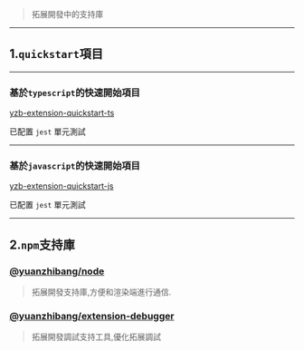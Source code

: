 > 拓展開發中的支持庫

---

## 1.`quickstart`項目

---

### 基於`typescript`的快速開始項目

<a href="https://github.com/yuanzhibang-tool/yzb-extension-quickstart-ts.git" target="_blank">yzb-extension-quickstart-ts</a>

已配置 `jest` 單元測試

---

### 基於`javascript`的快速開始項目

<a href="https://github.com/yuanzhibang-tool/yzb-extension-quickstart-js.git" target="_blank">yzb-extension-quickstart-js</a>

已配置 `jest` 單元測試

---

## 2.`npm`支持庫

### <a href="https://www.npmjs.com/package/@yuanzhibang/node" target="_blank">@yuanzhibang/node</a>

> 拓展開發支持庫,方便和渲染端進行通信.

### <a href="https://www.npmjs.com/package/@yuanzhibang/extension-debugger" target="_blank">@yuanzhibang/extension-debugger</a>

> 拓展開發調試支持工具,優化拓展調試
